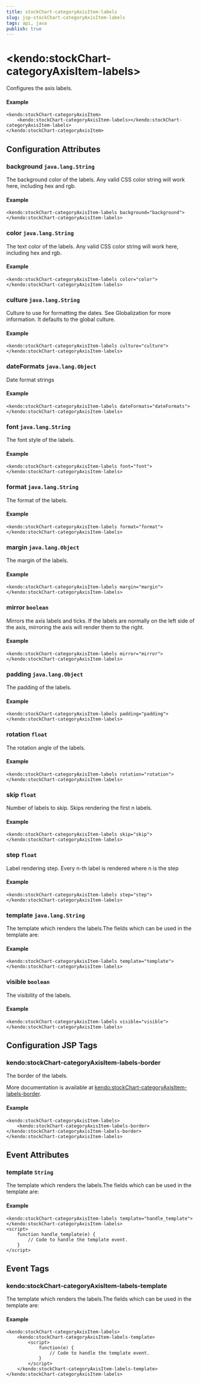 ```yaml
---
title: stockChart-categoryAxisItem-labels
slug: jsp-stockChart-categoryAxisItem-labels
tags: api, java
publish: true
---
```


# \<kendo:stockChart-categoryAxisItem-labels\>

Configures the axis labels.

#### Example
    <kendo:stockChart-categoryAxisItem>
        <kendo:stockChart-categoryAxisItem-labels></kendo:stockChart-categoryAxisItem-labels>
    </kendo:stockChart-categoryAxisItem>

## Configuration Attributes

### background `java.lang.String`

The background color of the labels. Any valid CSS color string will work here, including hex and rgb.

#### Example
    <kendo:stockChart-categoryAxisItem-labels background="background">
    </kendo:stockChart-categoryAxisItem-labels>

### color `java.lang.String`

The text color of the labels. Any valid CSS color string will work here, including hex and rgb.

#### Example
    <kendo:stockChart-categoryAxisItem-labels color="color">
    </kendo:stockChart-categoryAxisItem-labels>

### culture `java.lang.String`

Culture to use for formatting the dates. See Globalization for more information.
It defaults to the global culture.

#### Example
    <kendo:stockChart-categoryAxisItem-labels culture="culture">
    </kendo:stockChart-categoryAxisItem-labels>

### dateFormats `java.lang.Object`

Date format strings

#### Example
    <kendo:stockChart-categoryAxisItem-labels dateFormats="dateFormats">
    </kendo:stockChart-categoryAxisItem-labels>

### font `java.lang.String`

The font style of the labels.

#### Example
    <kendo:stockChart-categoryAxisItem-labels font="font">
    </kendo:stockChart-categoryAxisItem-labels>

### format `java.lang.String`

The format of the labels.

#### Example
    <kendo:stockChart-categoryAxisItem-labels format="format">
    </kendo:stockChart-categoryAxisItem-labels>

### margin `java.lang.Object`

The margin of the labels.

#### Example
    <kendo:stockChart-categoryAxisItem-labels margin="margin">
    </kendo:stockChart-categoryAxisItem-labels>

### mirror `boolean`

Mirrors the axis labels and ticks.
If the labels are normally on the left side of the axis,
mirroring the axis will render them to the right.

#### Example
    <kendo:stockChart-categoryAxisItem-labels mirror="mirror">
    </kendo:stockChart-categoryAxisItem-labels>

### padding `java.lang.Object`

The padding of the labels.

#### Example
    <kendo:stockChart-categoryAxisItem-labels padding="padding">
    </kendo:stockChart-categoryAxisItem-labels>

### rotation `float`

The rotation angle of the labels.

#### Example
    <kendo:stockChart-categoryAxisItem-labels rotation="rotation">
    </kendo:stockChart-categoryAxisItem-labels>

### skip `float`

Number of labels to skip.
Skips rendering the first n labels.

#### Example
    <kendo:stockChart-categoryAxisItem-labels skip="skip">
    </kendo:stockChart-categoryAxisItem-labels>

### step `float`

Label rendering step.
Every n-th label is rendered where n is the step

#### Example
    <kendo:stockChart-categoryAxisItem-labels step="step">
    </kendo:stockChart-categoryAxisItem-labels>

### template `java.lang.String`

The template which renders the labels.The fields which can be used in the template are:

#### Example
    <kendo:stockChart-categoryAxisItem-labels template="template">
    </kendo:stockChart-categoryAxisItem-labels>

### visible `boolean`

The visibility of the labels.

#### Example
    <kendo:stockChart-categoryAxisItem-labels visible="visible">
    </kendo:stockChart-categoryAxisItem-labels>


##  Configuration JSP Tags

### kendo:stockChart-categoryAxisItem-labels-border

The border of the labels.

More documentation is available at [kendo:stockChart-categoryAxisItem-labels-border](/kendo-ui/api/wrappers/jsp/stockchart/categoryaxisitem-labels-border).

#### Example

    <kendo:stockChart-categoryAxisItem-labels>
        <kendo:stockChart-categoryAxisItem-labels-border></kendo:stockChart-categoryAxisItem-labels-border>
    </kendo:stockChart-categoryAxisItem-labels>


## Event Attributes

### template `String`

The template which renders the labels.The fields which can be used in the template are:


#### Example
    <kendo:stockChart-categoryAxisItem-labels template="handle_template">
    </kendo:stockChart-categoryAxisItem-labels>
    <script>
        function handle_template(e) {
            // Code to handle the template event.
        }
    </script>

## Event Tags

### kendo:stockChart-categoryAxisItem-labels-template

The template which renders the labels.The fields which can be used in the template are:


#### Example
    <kendo:stockChart-categoryAxisItem-labels>
        <kendo:stockChart-categoryAxisItem-labels-template>
            <script>
                function(e) {
                    // Code to handle the template event.
                }
            </script>
        </kendo:stockChart-categoryAxisItem-labels-template>
    </kendo:stockChart-categoryAxisItem-labels>

